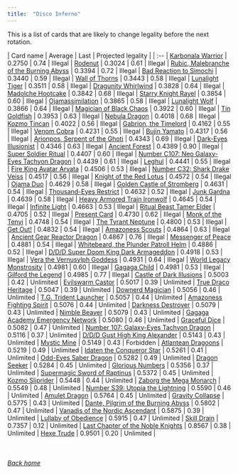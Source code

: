 ```yaml
---
title:  "Disco Inferno"
---
```


This is a list of cards that are likely to change legality before the next rotation.

| Card name | Average | Last | Projected legality |
| :-- |
[Karbonala Warrior](https://db.ygoprodeck.com/card/?search=Karbonala%20Warrior) | 0.2750 | 0.74 | Illegal |
[Rodenut](https://db.ygoprodeck.com/card/?search=Rodenut) | 0.3024 | 0.61 | Illegal |
[Rubic, Malebranche of the Burning Abyss](https://db.ygoprodeck.com/card/?search=Rubic,%20Malebranche%20of%20the%20Burning%20Abyss) | 0.3394 | 0.72 | Illegal |
[Bad Reaction to Simochi](https://db.ygoprodeck.com/card/?search=Bad%20Reaction%20to%20Simochi) | 0.3440 | 0.59 | Illegal |
[Wall of Thorns](https://db.ygoprodeck.com/card/?search=Wall%20of%20Thorns) | 0.3443 | 0.58 | Illegal |
[Lunalight Tiger](https://db.ygoprodeck.com/card/?search=Lunalight%20Tiger) | 0.3511 | 0.58 | Illegal |
[Dragunity Whirlwind](https://db.ygoprodeck.com/card/?search=Dragunity%20Whirlwind) | 0.3828 | 0.64 | Illegal |
[Madolche Hootcake](https://db.ygoprodeck.com/card/?search=Madolche%20Hootcake) | 0.3842 | 0.68 | Illegal |
[Starry Knight Rayel](https://db.ygoprodeck.com/card/?search=Starry%20Knight%20Rayel) | 0.3854 | 0.60 | Illegal |
[Ojamassimilation](https://db.ygoprodeck.com/card/?search=Ojamassimilation) | 0.3865 | 0.58 | Illegal |
[Lunalight Wolf](https://db.ygoprodeck.com/card/?search=Lunalight%20Wolf) | 0.3866 | 0.64 | Illegal |
[Magician of Black Chaos](https://db.ygoprodeck.com/card/?search=Magician%20of%20Black%20Chaos) | 0.3922 | 0.60 | Illegal |
[Tin Goldfish](https://db.ygoprodeck.com/card/?search=Tin%20Goldfish) | 0.3953 | 0.63 | Illegal |
[Nebula Dragon](https://db.ygoprodeck.com/card/?search=Nebula%20Dragon) | 0.4018 | 0.68 | Illegal |
[Kozmo Tincan](https://db.ygoprodeck.com/card/?search=Kozmo%20Tincan) | 0.4022 | 0.56 | Illegal |
[Gabrion, the Timelord](https://db.ygoprodeck.com/card/?search=Gabrion,%20the%20Timelord) | 0.4162 | 0.55 | Illegal |
[Venom Cobra](https://db.ygoprodeck.com/card/?search=Venom%20Cobra) | 0.4231 | 0.55 | Illegal |
[Bujin Yamato](https://db.ygoprodeck.com/card/?search=Bujin%20Yamato) | 0.4317 | 0.56 | Illegal |
[Arionpos, Serpent of the Ghoti](https://db.ygoprodeck.com/card/?search=Arionpos,%20Serpent%20of%20the%20Ghoti) | 0.4343 | 0.69 | Illegal |
[Dark-Eyes Illusionist](https://db.ygoprodeck.com/card/?search=Dark-Eyes%20Illusionist) | 0.4346 | 0.63 | Illegal |
[Ancient Forest](https://db.ygoprodeck.com/card/?search=Ancient%20Forest) | 0.4389 | 0.90 | Illegal |
[Super Soldier Ritual](https://db.ygoprodeck.com/card/?search=Super%20Soldier%20Ritual) | 0.4407 | 0.60 | Illegal |
[Number C107: Neo Galaxy-Eyes Tachyon Dragon](https://db.ygoprodeck.com/card/?search=Number%20C107:%20Neo%20Galaxy-Eyes%20Tachyon%20Dragon) | 0.4439 | 0.61 | Illegal |
[Leghul](https://db.ygoprodeck.com/card/?search=Leghul) | 0.4441 | 0.55 | Illegal |
[Fire King Avatar Arvata](https://db.ygoprodeck.com/card/?search=Fire%20King%20Avatar%20Arvata) | 0.4506 | 0.53 | Illegal |
[Number C32: Shark Drake Veiss](https://db.ygoprodeck.com/card/?search=Number%20C32:%20Shark%20Drake%20Veiss) | 0.4517 | 0.56 | Illegal |
[Knight of the Red Lotus](https://db.ygoprodeck.com/card/?search=Knight%20of%20the%20Red%20Lotus) | 0.4572 | 0.54 | Illegal |
[Ojama Duo](https://db.ygoprodeck.com/card/?search=Ojama%20Duo) | 0.4629 | 0.58 | Illegal |
[Golden Castle of Stromberg](https://db.ygoprodeck.com/card/?search=Golden%20Castle%20of%20Stromberg) | 0.4631 | 0.54 | Illegal |
[Thousand-Eyes Restrict](https://db.ygoprodeck.com/card/?search=Thousand-Eyes%20Restrict) | 0.4632 | 0.52 | Illegal |
[Junk Gardna](https://db.ygoprodeck.com/card/?search=Junk%20Gardna) | 0.4639 | 0.58 | Illegal |
[Heavy Armored Train Ironwolf](https://db.ygoprodeck.com/card/?search=Heavy%20Armored%20Train%20Ironwolf) | 0.4645 | 0.54 | Illegal |
[Infinite Light](https://db.ygoprodeck.com/card/?search=Infinite%20Light) | 0.4663 | 0.53 | Illegal |
[Ritual Beast Tamer Elder](https://db.ygoprodeck.com/card/?search=Ritual%20Beast%20Tamer%20Elder) | 0.4705 | 0.52 | Illegal |
[Present Card](https://db.ygoprodeck.com/card/?search=Present%20Card) | 0.4730 | 0.62 | Illegal |
[Monk of the Tenyi](https://db.ygoprodeck.com/card/?search=Monk%20of%20the%20Tenyi) | 0.4748 | 0.54 | Illegal |
[The Tyrant Neptune](https://db.ygoprodeck.com/card/?search=The%20Tyrant%20Neptune) | 0.4800 | 0.53 | Illegal |
[Get Out!](https://db.ygoprodeck.com/card/?search=Get%20Out!) | 0.4832 | 0.54 | Illegal |
[Amazoness Scouts](https://db.ygoprodeck.com/card/?search=Amazoness%20Scouts) | 0.4864 | 0.63 | Illegal |
[Ancient Gear Reactor Dragon](https://db.ygoprodeck.com/card/?search=Ancient%20Gear%20Reactor%20Dragon) | 0.4867 | 0.76 | Illegal |
[Messenger of Peace](https://db.ygoprodeck.com/card/?search=Messenger%20of%20Peace) | 0.4881 | 0.54 | Illegal |
[Whitebeard, the Plunder Patroll Helm](https://db.ygoprodeck.com/card/?search=Whitebeard,%20the%20Plunder%20Patroll%20Helm) | 0.4886 | 0.52 | Illegal |
[D/D/D Super Doom King Dark Armageddon](https://db.ygoprodeck.com/card/?search=D/D/D%20Super%20Doom%20King%20Dark%20Armageddon) | 0.4918 | 0.53 | Illegal |
[Vera the Vernusylph Goddess](https://db.ygoprodeck.com/card/?search=Vera%20the%20Vernusylph%20Goddess) | 0.4931 | 0.64 | Illegal |
[World Legacy Monstrosity](https://db.ygoprodeck.com/card/?search=World%20Legacy%20Monstrosity) | 0.4981 | 0.60 | Illegal |
[Gagaga Child](https://db.ygoprodeck.com/card/?search=Gagaga%20Child) | 0.4981 | 0.53 | Illegal |
[Gilford the Legend](https://db.ygoprodeck.com/card/?search=Gilford%20the%20Legend) | 0.4985 | 0.77 | Illegal |
[Castle of Dark Illusions](https://db.ygoprodeck.com/card/?search=Castle%20of%20Dark%20Illusions) | 0.5003 | 0.42 | Unlimited |
[Evilswarm Castor](https://db.ygoprodeck.com/card/?search=Evilswarm%20Castor) | 0.5017 | 0.39 | Unlimited |
[True Draco Heritage](https://db.ygoprodeck.com/card/?search=True%20Draco%20Heritage) | 0.5047 | 0.39 | Unlimited |
[Downerd Magician](https://db.ygoprodeck.com/card/?search=Downerd%20Magician) | 0.5056 | 0.46 | Unlimited |
[T.G. Trident Launcher](https://db.ygoprodeck.com/card/?search=T.G.%20Trident%20Launcher) | 0.5057 | 0.44 | Unlimited |
[Amazoness Fighting Spirit](https://db.ygoprodeck.com/card/?search=Amazoness%20Fighting%20Spirit) | 0.5076 | 0.44 | Unlimited |
[Darkness Destroyer](https://db.ygoprodeck.com/card/?search=Darkness%20Destroyer) | 0.5079 | 0.43 | Unlimited |
[Nimble Beaver](https://db.ygoprodeck.com/card/?search=Nimble%20Beaver) | 0.5079 | 0.43 | Unlimited |
[Gagaga Academy Emergency Network](https://db.ygoprodeck.com/card/?search=Gagaga%20Academy%20Emergency%20Network) | 0.5080 | 0.46 | Unlimited |
[Graceful Dice](https://db.ygoprodeck.com/card/?search=Graceful%20Dice) | 0.5082 | 0.47 | Unlimited |
[Number 107: Galaxy-Eyes Tachyon Dragon](https://db.ygoprodeck.com/card/?search=Number%20107:%20Galaxy-Eyes%20Tachyon%20Dragon) | 0.5116 | 0.37 | Unlimited |
[D/D/D Gust High King Alexander](https://db.ygoprodeck.com/card/?search=D/D/D%20Gust%20High%20King%20Alexander) | 0.5143 | 0.43 | Unlimited |
[Mystic Mine](https://db.ygoprodeck.com/card/?search=Mystic%20Mine) | 0.5149 | 0.43 | Forbidden |
[Atlantean Dragoons](https://db.ygoprodeck.com/card/?search=Atlantean%20Dragoons) | 0.5219 | 0.49 | Unlimited |
[Idaten the Conqueror Star](https://db.ygoprodeck.com/card/?search=Idaten%20the%20Conqueror%20Star) | 0.5261 | 0.41 | Unlimited |
[Odd-Eyes Saber Dragon](https://db.ygoprodeck.com/card/?search=Odd-Eyes%20Saber%20Dragon) | 0.5282 | 0.49 | Unlimited |
[Dragon Seeker](https://db.ygoprodeck.com/card/?search=Dragon%20Seeker) | 0.5284 | 0.45 | Unlimited |
[Glorious Numbers](https://db.ygoprodeck.com/card/?search=Glorious%20Numbers) | 0.5356 | 0.37 | Unlimited |
[Supermagic Sword of Raptinus](https://db.ygoprodeck.com/card/?search=Supermagic%20Sword%20of%20Raptinus) | 0.5372 | 0.45 | Unlimited |
[Kozmo Sliprider](https://db.ygoprodeck.com/card/?search=Kozmo%20Sliprider) | 0.5448 | 0.44 | Unlimited |
[Zaborg the Mega Monarch](https://db.ygoprodeck.com/card/?search=Zaborg%20the%20Mega%20Monarch) | 0.5549 | 0.48 | Unlimited |
[Number S39: Utopia the Lightning](https://db.ygoprodeck.com/card/?search=Number%20S39:%20Utopia%20the%20Lightning) | 0.5590 | 0.46 | Unlimited |
[Amulet Dragon](https://db.ygoprodeck.com/card/?search=Amulet%20Dragon) | 0.5764 | 0.45 | Unlimited |
[Gravity Collapse](https://db.ygoprodeck.com/card/?search=Gravity%20Collapse) | 0.5775 | 0.43 | Unlimited |
[Dante, Pilgrim of the Burning Abyss](https://db.ygoprodeck.com/card/?search=Dante,%20Pilgrim%20of%20the%20Burning%20Abyss) | 0.5802 | 0.47 | Unlimited |
[Vanadis of the Nordic Ascendant](https://db.ygoprodeck.com/card/?search=Vanadis%20of%20the%20Nordic%20Ascendant) | 0.5875 | 0.39 | Unlimited |
[Lullaby of Obedience](https://db.ygoprodeck.com/card/?search=Lullaby%20of%20Obedience) | 0.5915 | 0.47 | Unlimited |
[Skill Drain](https://db.ygoprodeck.com/card/?search=Skill%20Drain) | 0.7357 | 0.12 | Unlimited |
[Last Chapter of the Noble Knights](https://db.ygoprodeck.com/card/?search=Last%20Chapter%20of%20the%20Noble%20Knights) | 0.8567 | 0.38 | Unlimited |
[Hexe Trude](https://db.ygoprodeck.com/card/?search=Hexe%20Trude) | 0.9501 | 0.20 | Unlimited |

<br>

###### [Back home](index)